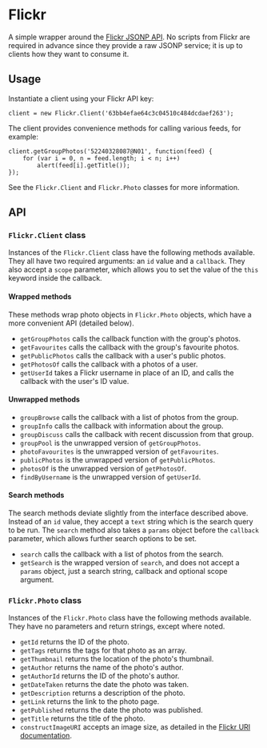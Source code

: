 Flickr
======

A simple wrapper around the [Flickr JSONP API][flickrapi]. No scripts from
Flickr are required in advance since they provide a raw JSONP service; it is up
to clients how they want to consume it.


Usage
-----

Instantiate a client using your Flickr API key:

    client = new Flickr.Client('63bb4efae64c3c04510c484dcdaef263');

The client provides convenience methods for calling various feeds, for example:

    client.getGroupPhotos('52240328087@N01', function(feed) {
        for (var i = 0, n = feed.length; i < n; i++)
            alert(feed[i].getTitle());
    });

See the `Flickr.Client` and `Flickr.Photo` classes for more information.


API
---

### `Flickr.Client` class

Instances of the `Flickr.Client` class have the following methods available.
They all have two required arguments: an `id` value and a `callback`. They
also accept a `scope` parameter, which allows you to set the value of the
`this` keyword inside the callback.

#### Wrapped methods

These methods wrap photo objects in `Flickr.Photo` objects, which have a more
convenient API (detailed below).

* `getGroupPhotos` calls the callback function with the group's photos.
* `getFavourites` calls the callback with the group's favourite photos.
* `getPublicPhotos` calls the callback with a user's public photos.
* `getPhotosOf` calls the callback with a photos of a user.
* `getUserId` takes a Flickr username in place of an ID, and calls the callback
  with the user's ID value.

#### Unwrapped methods

* `groupBrowse` calls the callback with a list of photos from the group.
* `groupInfo` calls the callback with information about the group.
* `groupDiscuss` calls the callback with recent discussion from that group.
* `groupPool` is the unwrapped version of `getGroupPhotos`.
* `photoFavourites` is the unwrapped version of `getFavourites`.
* `publicPhotos` is the unwrapped version of `getPublicPhotos`.
* `photosOf` is the unwrapped version of `getPhotosOf`.
* `findByUsername` is the unwrapped version of `getUserId`.

#### Search methods

The search methods deviate slightly from the interface described above. Instead
of an `id` value, they accept a `text` string which is the search query to be
run. The `search` method also takes a `params` object before the `callback`
parameter, which allows further search options to be set.

* `search` calls the callback with a list of photos from the search.
* `getSearch` is the wrapped version of `search`, and does not accept a
  `params` object, just a search string, callback and optional scope argument.

### `Flickr.Photo` class

Instances of the `Flickr.Photo` class have the following methods available.
They have no parameters and return strings, except where noted.

* `getId` returns the ID of the photo.
* `getTags` returns the tags for that photo as an array.
* `getThumbnail` returns the location of the photo's thumbnail.
* `getAuthor` returns the name of the photo's author.
* `getAuthorId` returns the ID of the photo's author.
* `getDateTaken` returns the date the photo was taken.
* `getDescription` returns a description of the photo.
* `getLink` returns the link to the photo page.
* `getPublished` returns the date the photo was published.
* `getTitle` returns the title of the photo.
* `constructImageURI` accepts an image size, as detailed in the
  [Flickr URI documentation][flickruris].

[flickrapi]:  http://www.flickr.com/services/api/response.json.html
[flickruris]: http://www.flickr.com/services/api/misc.urls.html
